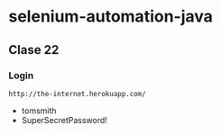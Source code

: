 # selenium-automation-java
## Clase 22
### Login
`http://the-internet.herokuapp.com/`
- tomsmith
- SuperSecretPassword!
